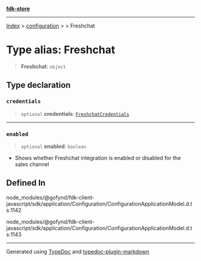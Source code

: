 [**fdk-store**](../../../README.md)
***

[Index](../../../API.md) > [configuration](../../README.md) > [<internal>](../README.md) > Freshchat

# Type alias: Freshchat

> **Freshchat**: `object`

## Type declaration

### `credentials`

> `optional` **credentials**: [`FreshchatCredentials`](type-alias.FreshchatCredentials.md)

***

### `enabled`

> `optional` **enabled**: `boolean`

- Shows whether Freshchat integration is
enabled or disabled for the sales channel

## Defined In

node\_modules/@gofynd/fdk-client-javascript/sdk/application/Configuration/ConfigurationApplicationModel.d.ts:1142

node\_modules/@gofynd/fdk-client-javascript/sdk/application/Configuration/ConfigurationApplicationModel.d.ts:1143

***
Generated using [TypeDoc](https://typedoc.org/) and [typedoc-plugin-markdown](https://www.npmjs.com/package/typedoc-plugin-markdown)
